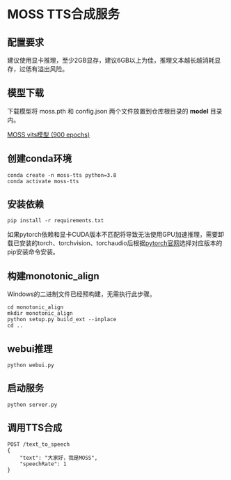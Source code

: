 # MOSS TTS合成服务

## 配置要求

建议使用显卡推理，至少2GB显存，建议6GB以上为佳，推理文本越长越消耗显存，过低有溢出风险。

## 模型下载

下载模型将 moss.pth 和 config.json 两个文件放置到仓库根目录的 **model** 目录内。

[MOSS vits模型 (900 epochs)](https://github.com/open-moss/moss-vits-model)

## 创建conda环境

```shell
conda create -n moss-tts python=3.8
conda activate moss-tts
```

## 安装依赖

```shell
pip install -r requirements.txt
```

如果pytorch依赖和显卡CUDA版本不匹配将导致无法使用GPU加速推理，需要卸载已安装的torch、torchvision、torchaudio后根据[pytorch官网](https://pytorch.org/)选择对应版本的pip安装命令安装。

## 构建monotonic_align
Windows的二进制文件已经预构建，无需执行此步骤。
```shell
cd monotonic_align
mkdir monotonic_align
python setup.py build_ext --inplace
cd ..
```

## webui推理

```shell
python webui.py
```

## 启动服务

```shell
python server.py
```

## 调用TTS合成

```
POST /text_to_speech
{
    "text": "大家好，我是MOSS",
    "speechRate": 1
}
```